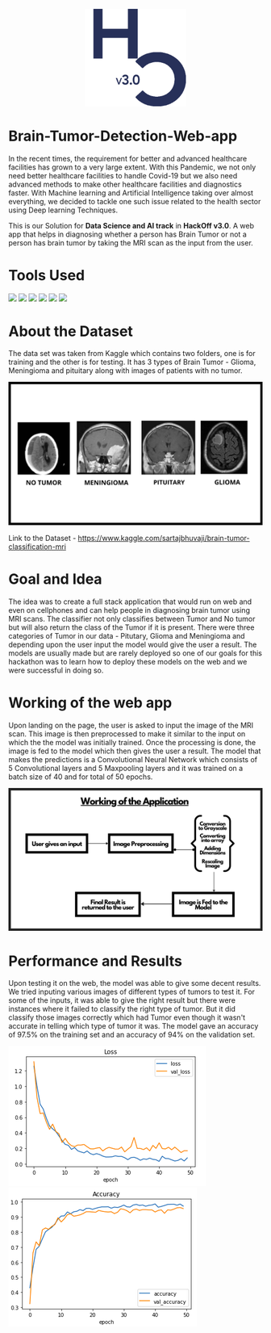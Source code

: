 <p align="center">
<img src="https://github.com/AM1CODES/HackOff---Brain-Tumor-Detection-Web-app/blob/main/Some%20Results/logo2%20(1).png" alt="drawing" width="200"/>
</p>


# Brain-Tumor-Detection-Web-app
In the recent times, the requirement for better and advanced healthcare facilities has grown to a very large extent. With this Pandemic, we not only need better healthcare facilities to handle Covid-19 but we also need advanced methods to make other healthcare facilities and diagnostics faster. With Machine learning and Artificial Intelligence taking over almost everything, we decided to tackle one such issue related to the health sector using Deep learning Techniques. 

This is our Solution for **Data Science and AI track** in **HackOff v3.0**. A web app that helps in diagnosing whether a person has Brain Tumor or not a person has brain tumor by taking the MRI scan as the input from the user.

# Tools Used
<img src="https://img.shields.io/badge/Jupyter%20-%23F37626.svg?&style=for-the-badge&logo=Jupyter&logoColor=white" /> <img src="https://img.shields.io/badge/python%20-%2314354C.svg?&style=for-the-badge&logo=python&logoColor=white"/> <img src="https://img.shields.io/badge/Keras%20-%23D00000.svg?&style=for-the-badge&logo=Keras&logoColor=white"/> <img src="https://img.shields.io/badge/TensorFlow%20-%23FF6F00.svg?&style=for-the-badge&logo=TensorFlow&logoColor=white" /> <img src="https://img.shields.io/badge/pandas%20-%23150458.svg?&style=for-the-badge&logo=pandas&logoColor=white" /> <img src="https://img.shields.io/badge/numpy%20-%23013243.svg?&style=for-the-badge&logo=numpy&logoColor=white" />

# About the Dataset
The data set was taken from Kaggle which contains two folders, one is for training and the other is for testing. It has 3 types of Brain Tumor - Glioma, Meningioma and pituitary along with images of patients with no tumor. <br>

<img src="https://github.com/AM1CODES/HackOff---Brain-Tumor-Detection-Web-app/blob/main/Some%20Results/Tumor.png" alt="drawing"/>

Link to the Dataset - https://www.kaggle.com/sartajbhuvaji/brain-tumor-classification-mri


# Goal and Idea
The idea was to create a full stack application that would run on web and even on cellphones and can help people in diagnosing brain tumor using MRI scans. The classifier not only classifies between Tumor and No tumor but will also return the class of the Tumor if it is present. There were three categories of Tumor in our data - Pitutary, Glioma and Meningioma and depending upon the user input the model would give the user a result. The models are usually made but are rarely deployed so one of our goals for this hackathon was to learn how to deploy these models on the web and we were successful in doing so.

# Working of the web app
Upon landing on the page, the user is asked to input the image of the MRI scan. This image is then preprocessed to make it similar to the input on which the the model was initially trained. Once the processing is done, the image is fed to the model which then gives the user a result. The model that makes the predictions is a Convolutional Neural Network which consists of 5 Convolutional layers and 5 Maxpooling layers and it was trained on a batch size of 40 and for total of 50 epochs.<br>

<img src="https://github.com/AM1CODES/HackOff---Brain-Tumor-Detection-Web-app/blob/main/Some%20Results/working.png" alt="drawing"/>

# Performance and Results
Upon testing it on the web, the model was able to give some decent results. We tried inputing various images of different types of tumors to test it. For some of the inputs, it was able to give the right result but there were instances where it failed to classify the right type of tumor. But it did classify those images correctly which had Tumor even though it wasn't accurate in telling which type of tumor it was. The model gave an accuracy of 97.5% on the training set and an accuracy of 94% on the validation set.

<img src="https://github.com/AM1CODES/HackOff---Brain-Tumor-Detection-Web-app/blob/main/Some%20Results/Result-1.PNG" alt="drawing"/> <img src="https://github.com/AM1CODES/HackOff---Brain-Tumor-Detection-Web-app/blob/main/Some%20Results/Result-2.PNG" alt="drawing"/>




